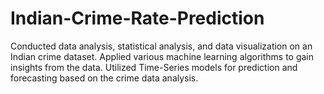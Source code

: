 # Indian-Crime-Rate-Prediction
Conducted data analysis, statistical analysis, and data visualization on an Indian crime dataset. Applied various machine learning algorithms to gain insights from the data. Utilized Time-Series models for prediction and forecasting based on the crime data analysis.
